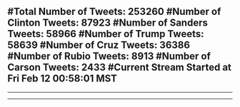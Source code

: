 #Total Number of Tweets: 253260 
#Number of Clinton Tweets: 87923
#Number of Sanders Tweets: 58966
#Number of Trump Tweets: 58639
#Number of Cruz Tweets: 36386
#Number of Rubio Tweets: 8913
#Number of Carson Tweets: 2433
#Current Stream Started at Fri Feb 12 00:58:01 MST
---
---
---
